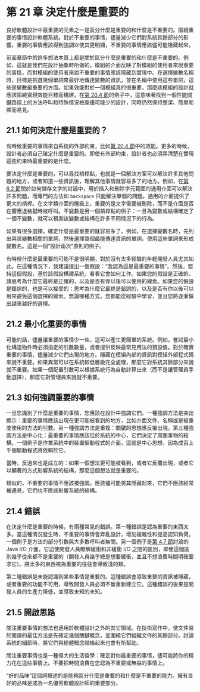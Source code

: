 # 第 21 章 決定什麼是重要的

良好軟體設計中最重要的元素之一是區分什麼是重要的和什麼是不重要的。圍繞重要的事情設計軟體系統。對於不重要的事情，儘量減少它們對系統其餘部分的影響。重要的事情應該得到強調以使其更明顯，不重要的事情應該儘可能隱藏起來。

前面章節中的許多想法本質上都是關於區分什麼是重要的和什麼是不重要的。例如，這就是我們在設計抽象時所做的。模組的介面反映了對模組的使用者來說重要的事情，而對模組的使用者來說不重要的事情應該隱藏到實現中。在選擇變數名稱時，目標是挑選幾個單詞來最好地傳達變數的資訊，並在名稱中使用這些單詞，這些是變數最重要的方面。如果效能對於一個模組真的很重要，那麼該模組的設計就應該圍繞實現效能目標而構建。在[第 20.4 節](ch20.md)的例子中，這意味著找到一個性能關鍵路徑上的方法呼叫和特殊情況檢查儘可能少的設計，同時仍然保持整潔、簡單和顯而易見。

## 21.1 如何決定什麼是重要的？

有時候重要的事情來自系統的外部約束，比如[第 20.4 節](ch20.md)中的效能。更多的時候，設計者必須自己確定什麼是重要的。即使有外部約束，設計者也必須弄清楚在實現這些約束時最重要的是什麼。

要決定什麼是重要的，可以尋找槓桿點，也就是一個解決方案可以解決許多其他問題的地方，或者知道一些資訊後，理解其他事情就容易多了的地方。例如，在[第 6.2 節](ch06.md)關於如何儲存文字的討論中，用於插入和刪除字元範圍的通用介面可以解決許多問題，而專門的方法如 `backspace` 只能解決單個的問題。通用的介面提供了更大的槓桿。在文字類介面的層級上，重要的是文字需要被刪除，而不是介面是否在響應退格鍵時被呼叫。不變數是另一個槓桿點的例子：一旦為變數或結構確定了一個不變數，就可以預測該變數或結構在許多不同情況下的行為。

如果有很多選擇，確定什麼是最重要的就容易多了。例如，在選擇變數名時，先列出與該變數相關的單詞，然後選擇幾個最能傳達資訊的單詞，使用這些單詞來形成變數名。這是一個“設計兩次”原則的例子。

有時候什麼是最重要的可能不是很明顯，對於沒有太多經驗的年輕開發人員尤其如此。在這種情況下，我建議提出一個假設：“我認為這是最重要的事情”。然後，堅持這個假設，基於該假設構建系統，看看它會如何工作。如果您的假設是正確的，請思考為什麼它最終是正確的，以及是否有你以後可以使用的線索。如果您的假設是錯誤的，也是可以接受的：思考為什麼它最終是錯誤的，以及是否有你以後可以用來避免這個選擇的線索。無論哪種方式，您都能從經驗中學習，並且您將逐漸做出越來越好的選擇。

## 21.2 最小化重要的事情

可能的話，儘量讓重要的事情少一些，這可以產生更簡單的系統。例如，嘗試最小化構造物件時必須指定的引數數量，或者提供反映最常見用法的預設值。對於確實重要的事情，儘量減少它們出現的地方。隱藏在模組內部的資訊對模組外部程式碼來說不重要。如果異常可以在系統較低層級完全處理，那麼它對系統其餘部分來說就不重要。如果一個配置引數可以根據系統行為自動計算出來（而不是讓管理員手動選擇），那麼它對管理員來說就不重要。

## 21.3 如何強調重要的事情

一旦您識別了什麼是重要的事情，您應該在設計中強調它們。一種強調方法是突出顯示：重要的事情應該出現在更可能被看到的地方，比如介面文件、名稱或是被重度使用的方法的引數。另一種強調方法是重複：關鍵的思想應反覆出現。第三種強調方法是中心化：最重要的事情應該位於系統的中心，它們決定了周圍事物的結構。一個例子是作業系統中的裝置驅動程式的介面，這就是中心思想，因為成百上千個驅動程式將依賴於它。

當時，反過來也是成立的：如果一個想法更可能被看到，或者它反覆出現，或者它以顯著的方式影響系統的結構，那麼這個想法就是重要的。

類似的，不重要的事情不應該被強調。應該儘可能將其隱藏起來，它們不應該經常被遇見，它們也不應該影響系統的結構。

## 21.4 錯誤

在決定什麼是重要的時候，有兩種常見的錯誤。第一種錯誤是認為重要的東西太多。當這種情況發生時，不重要的事情會弄亂設計，增加複雜性和提高認知負荷。一個例子是方法的部分引數與大多數呼叫者無關。另一個例子是[第 4.7 節](ch04.md)討論的 Java I/O 介面，它迫使開發人員瞭解緩衝和非緩衝 I/O 之間的區別，即使這個區別幾乎從來都不是重要的（開發人員幾乎總是想要緩衝，並且不想浪費時間明確要求它）。將太多的東西視為重要的往往會導致淺的類。

第二種錯誤是未能認識到某些事情是重要的。這種錯誤會導致重要的資訊被隱藏，或者重要的功能不可用，導致開發人員必須不斷重新建立它。這種錯誤的後果是開發人員的生產力降低，並導致未知的未知。

## 21.5 開啟思路

關注重要事情的想法也適用於軟體設計之外的其它領域。在技術寫作中，使文件易於閱讀的最佳方法是先確定幾個關鍵概念，並圍繞它們組織文件的其餘部分。討論系統的細節時，將它們與總體概念聯絡起來也會有所幫助。

關注重要事情也是一種偉大的生活哲學：確定對你最重要的事情，儘可能將你的精力花在這些事情上。不要把時間浪費在您認為不重要或無益的事情上。

“好的品味”這個詞描述的是能夠區分什麼是重要的和什麼是不重要的能力。擁有良好的品味是成為一名優秀軟體設計師的重要部分。
